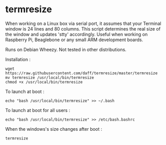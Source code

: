 termresize
==========

When working on a Linux box via serial port, it assumes that your Terminal window is 24 lines and 80 columns.
This script determines the real size of the window and updates 'stty' accordingly.
Useful when working on Raspberry Pi, Beaglebone or any small ARM development boards.

Runs on Debian Wheezy. Not tested in other distributions.

Installation :

    wget https://raw.githubusercontent.com/daff/termresize/master/termresize
    mv termresize /usr/local/bin/termresize
    chmod +x /usr/local/bin/termresize

To launch at boot :

    echo "bash /usr/local/bin/termresize" >> ~/.bash

To launch at boot for all users :

    echo "bash /usr/local/bin/termresize" >> /etc/bash.bashrc

When the windows's size changes after boot :

    termresize

